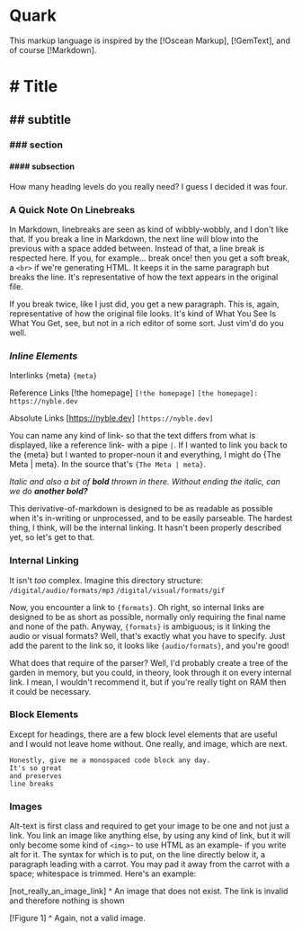 # Quark

This markup language is inspired by the [!Oscean Markup], [!GemText], and of course [!Markdown].

[Oscean Markup]: https://wiki.xxiivv.com/site/meta.html
[GemText]: https://gemini.circumlunar.space/docs/cheatsheet.gmi
[Markdown]: https://commonmark.org/

# # Title
## ## subtitle
### ### section
#### #### subsection

How many heading levels do you really need? I guess I decided it was four.

### A Quick Note On Linebreaks

In Markdown, linebreaks are seen as kind of wibbly-wobbly, and I don't like that. If you break a line in Markdown, the next line will blow into the previous with a space added between. Instead of that, a line break is respected here. If you, for example...
break once! then you get a soft break, a `<br>` if we're generating HTML. It keeps it in the same paragraph but breaks the line. It's representative of how the text appears in the original file.

If you break twice, like I just did, you get a new paragraph. This is, again, representative of how the original file looks. It's kind of What You See Is What You Get, see, but not in a rich editor of some sort. Just vim'd do you well.

### *Inline Elements*

Interlinks
{meta}
`{meta}`

Reference Links
[!the homepage]
`[!the homepage]`
`[the homepage]: https://nyble.dev`

[the homepage]: https://nyble.dev

Absolute Links
[https://nyble.dev]
`[https://nyble.dev]`

You can name any kind of link- so that the text differs from what is displayed, like a reference link- with a pipe `|`. If I wanted to link you back to the {meta} but I wanted to proper-noun it and everything, I might do {The Meta | meta}. In the source that's `{The Meta | meta}`.

*Italic and also a bit of **bold** thrown in there. Without ending the italic, can we do **another bold?***

This derivative-of-markdown is designed to be as readable as possible when it's in-writing or unprocessed, and to be easily parseable. The hardest thing, I think, will be the internal linking. It hasn't been properly described yet, so let's get to that.

### Internal Linking
It isn't *too* complex. Imagine this directory structure:
`/digital/audio/formats/mp3`
`/digital/visual/formats/gif`

Now, you encounter a link to `{formats}`. Oh right, so internal links are designed to be as short as possible, normally only requiring the final name and none of the path. Anyway, `{formats}` is ambiguous; is it linking the audio or visual formats? Well, that's exactly what you have to specify. Just add the parent to the link so, it looks like `{audio/formats}`, and you're good!

What does that require of the parser? Well, I'd probably create a tree of the garden in memory, but you could, in theory, look through it on every internal link. I mean, I wouldn't recommend it, but if you're really tight on RAM then it could be necessary.

### Block Elements
Except for headings, there are a few block level elements that are useful and I would not leave home without. One really, and image, which are next.

```langauge
Honestly, give me a monospaced code block any day.
It's so great
and preserves
line breaks
```

### Images
Alt-text is first class and required to get your image to be one and not just a link. You link an image like anything else, by using any kind of link, but it will only become some kind of `<img>`- to use HTML as an example- if you write alt for it. The syntax for which is to put, on the line directly below it, a paragraph leading with a carrot. You may pad it away from the carrot with a space; whitespace is trimmed. Here's an example:

[not_really_an_image_link]
^ An image that does not exist. The link is invalid and therefore nothing is shown

[!Figure 1]
^ Again, not a valid image.

[Figure 1]: not_really_an_image_link